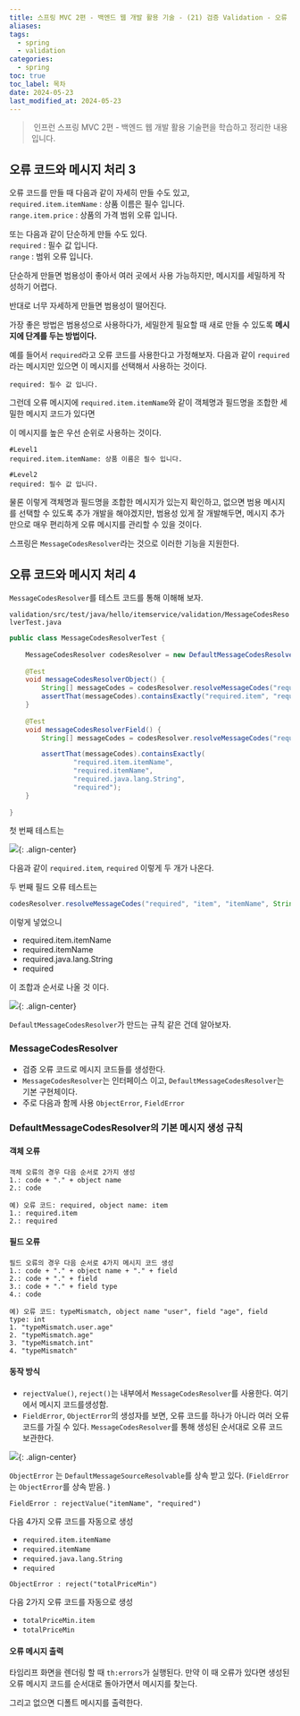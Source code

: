 ```yaml
---
title: 스프링 MVC 2편 - 백엔드 웹 개발 활용 기술 - (21) 검증 Validation - 오류 코드와 메시지 처리 2
aliases: 
tags:
  - spring
  - validation
categories:
  - spring
toc: true
toc_label: 목차
date: 2024-05-23
last_modified_at: 2024-05-23
---
```

>  인프런 스프링 MVC 2편 - 백엔드 웹 개발 활용 기술편을 학습하고 정리한 내용 입니다.

## 오류 코드와 메시지 처리 3

오류 코드를 만들 때 다음과 같이 자세히 만들 수도 있고, <br>`required.item.itemName` : 상품 이름은 필수 입니다.<br>`range.item.price` : 상품의 가격 범위 오류 입니다.


또는 다음과 같이 단순하게 만들 수도 있다.<br>`required` : 필수 값 입니다.<br>`range` : 범위 오류 입니다.

단순하게 만들면 범용성이 좋아서 여러 곳에서 사용 가능하지만, 메시지를 세밀하게 작성하기 어렵다.

반대로 너무 자세하게 만들면 범용성이 떨어진다.

가장 좋은 방법은 범용성으로 사용하다가, 세밀한게 필요할 때 새로 만들 수 있도록 **메시지에 단계를 두는 방법이다.**

예를 들어서 `required`라고 오류 코드를 사용한다고 가정해보자.
다음과 같이 `required`라는 메시지만 있으면 이 메시지를 선택해서 사용하는 것이다.

```
required: 필수 값 입니다. 
```

그런데 오류 메시지에 `required.item.itemName`와 같이 객체명과 필드명을 조합한 세밀한 메시지 코드가 있다면 

이 메시지를 높은 우선 순위로 사용하는 것이다.


```
#Level1 
required.item.itemName: 상품 이름은 필수 입니다. 

#Level2 
required: 필수 값 입니다.
```

물론 이렇게 객체명과 필드명을 조합한 메시지가 있는지 확인하고, 없으면 범용 메시지를 선택할 수 있도록 추가 개발을 해야겠지만, 범용성 있게 잘 개발해두면, 메시지 추가 만으로 매우 편리하게 오류 메시지를 관리할 수 있을 것이다.

스프링은 `MessageCodesResolver`라는 것으로 이러한 기능을 지원한다.


## 오류 코드와 메시지 처리 4

`MessageCodesResolver`를 테스트 코드를 통해 이해해 보자.

`validation/src/test/java/hello/itemservice/validation/MessageCodesResolverTest.java`
```java
public class MessageCodesResolverTest {  
  
    MessageCodesResolver codesResolver = new DefaultMessageCodesResolver();  
  
    @Test  
    void messageCodesResolverObject() {  
        String[] messageCodes = codesResolver.resolveMessageCodes("required", "item");  
        assertThat(messageCodes).containsExactly("required.item", "required");  
    }  
  
    @Test  
    void messageCodesResolverField() {  
        String[] messageCodes = codesResolver.resolveMessageCodes("required", "item", "itemName", String.class);  

        assertThat(messageCodes).containsExactly(  
                "required.item.itemName",  
                "required.itemName",  
                "required.java.lang.String",  
                "required");  
    }  
  
}
```

첫 번째 테스트는 

![](https://i.imgur.com/hn3aDL5.png){: .align-center}

다음과 같이 `required.item`, `required` 이렇게 두 개가 나온다.

두 번째 필드 오류 테스트는

```java
codesResolver.resolveMessageCodes("required", "item", "itemName", String.class);
```

이렇게 넣었으니 

- required.item.itemName
- required.itemName
- required.java.lang.String
- required

이 조합과 순서로 나올 것 이다.

![](https://i.imgur.com/zEyej5c.png){: .align-center}

`DefaultMessageCodesResolver`가 만드는 규칙 같은 건데 알아보자.

### MessageCodesResolver
- 검증 오류 코드로 메시지 코드들를 생성한다.
- `MessageCodesResolver`는 인터페이스 이고, `DefaultMessageCodesResolver`는 기본 구현체이다.
- 주로 다음과 함께 사용 `ObjectError`, `FieldError`


### DefaultMessageCodesResolver의 기본 메시지 생성 규칙

#### 객체 오류

```
객체 오류의 경우 다음 순서로 2가지 생성 
1.: code + "." + object name 
2.: code 

예) 오류 코드: required, object name: item 
1.: required.item 
2.: required
```


#### 필드 오류

```
필드 오류의 경우 다음 순서로 4가지 메시지 코드 생성 
1.: code + "." + object name + "." + field 
2.: code + "." + field 
3.: code + "." + field type 
4.: code 

예) 오류 코드: typeMismatch, object name "user", field "age", field type: int 
1. "typeMismatch.user.age" 
2. "typeMismatch.age" 
3. "typeMismatch.int" 
4. "typeMismatch"
```

#### 동작 방식

- `rejectValue()`, `reject()`는 내부에서 `MessageCodesResolver`를 사용한다. 여기에서 메시지 코드를생성함.
- `FieldError`, `ObjectError`의 생성자를 보면, 오류 코드를 하나가 아니라 여러 오류 코드를 가질 수 있다. `MessageCodesResolver`를 통해 생성된 순서대로 오류 코드 보관한다.


![](https://i.imgur.com/52VBsm4.png){: .align-center} 

`ObjectError` 는 `DefaultMessageSourceResolvable`를 상속 받고 있다. (`FieldError`는 `ObjectError`를 상속 받음. )

`FieldError : rejectValue("itemName", "required")` 

다음 4가지 오류 코드를 자동으로 생성

- `required.item.itemName`
- `required.itemName`
- `required.java.lang.String`
- `required`

`ObjectError : reject("totalPriceMin")`

다음 2가지 오류 코드를 자동으로 생성

- `totalPriceMin.item`
- `totalPriceMin`

#### 오류 메시지 출력

타임리프 화면을 렌더링 할 때 `th:errors`가 실행된다. 만약 이 때 오류가 있다면 생성된 오류 메시지 코드를 순서대로 돌아가면서 메시지를 찾는다. 

그리고 없으면 디폴트 메시지를 출력한다.